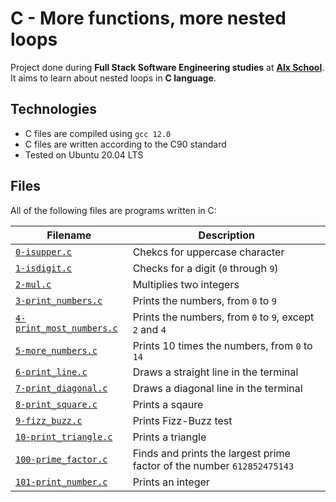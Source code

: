 # C - More functions, more nested loops

Project done during **Full Stack Software Engineering studies** at [**Alx School**](https://www.alxafrica.com/). It aims to learn about nested loops in **C language**.

## Technologies
* C files are compiled using `gcc 12.0`
* C files are written according to the C90 standard
* Tested on Ubuntu 20.04 LTS

## Files
All of the following files are programs written in C:

| Filename | Description |
| -------- | ----------- |
| [`0-isupper.c`](0-isupper.c) | Chekcs for uppercase character |
| [`1-isdigit.c`](1-isdigit.c) | Checks for a digit (`0` through `9`) |
| [`2-mul.c`](2-mul.c) | Multiplies two integers |
| [`3-print_numbers.c`](3-print_numbers.c) | Prints the numbers, from `0` to `9` |
| [`4-print_most_numbers.c`](4-print_most_numbers.c) | Prints the numbers, from `0` to `9`, except `2` and `4` |
| [`5-more_numbers.c`](5-more_numbers.c) | Prints 10 times the numbers, from `0` to `14` |
| [`6-print_line.c`](6-print_line.c) | Draws a straight line in the terminal |
| [`7-print_diagonal.c`](7-print_diagonal.c) | Draws a diagonal line in the terminal |
| [`8-print_square.c`](8-print_square.c) | Prints a sqaure |
| [`9-fizz_buzz.c`](9-fizz_buzz.c) | Prints Fizz-Buzz test |
| [`10-print_triangle.c`](10-print_triangle.c) | Prints a triangle |
| [`100-prime_factor.c`](100-prime_factor.c) | Finds and prints the largest prime factor of the number `612852475143` |
| [`101-print_number.c`](101-print_number.c) | Prints an integer |

